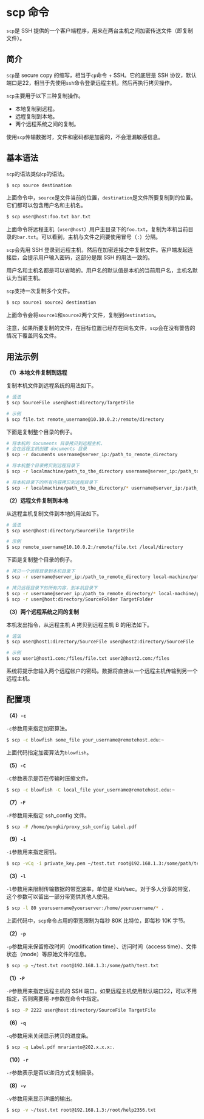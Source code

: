 # scp 命令

`scp`是 SSH 提供的一个客户端程序，用来在两台主机之间加密传送文件（即复制文件）。

## 简介

`scp`是 secure copy 的缩写，相当于`cp`命令 + SSH。它的底层是 SSH 协议，默认端口是22，相当于先使用`ssh`命令登录远程主机，然后再执行拷贝操作。

`scp`主要用于以下三种复制操作。

- 本地复制到远程。
- 远程复制到本地。
- 两个远程系统之间的复制。

使用`scp`传输数据时，文件和密码都是加密的，不会泄漏敏感信息。

## 基本语法

`scp`的语法类似`cp`的语法。

```bash
$ scp source destination
```

上面命令中，`source`是文件当前的位置，`destination`是文件所要复制到的位置。它们都可以包含用户名和主机名。

```bash
$ scp user@host:foo.txt bar.txt
```

上面命令将远程主机（`user@host`）用户主目录下的`foo.txt`，复制为本机当前目录的`bar.txt`。可以看到，主机与文件之间要使用冒号（`:`）分隔。

`scp`会先用 SSH 登录到远程主机，然后在加密连接之中复制文件。客户端发起连接后，会提示用户输入密码，这部分是跟 SSH 的用法一致的。

用户名和主机名都是可以省略的。用户名的默认值是本机的当前用户名，主机名默认为当前主机。

`scp`支持一次复制多个文件。

```bash
$ scp source1 source2 destination
```

上面命令会将`source1`和`source2`两个文件，复制到`destination`。

注意，如果所要复制的文件，在目标位置已经存在同名文件，`scp`会在没有警告的情况下覆盖同名文件。

## 用法示例

**（1）本地文件复制到远程**

复制本机文件到远程系统的用法如下。

```bash
# 语法
$ scp SourceFile user@host:directory/TargetFile

# 示例
$ scp file.txt remote_username@10.10.0.2:/remote/directory
```

下面是复制整个目录的例子。

```bash
# 将本机的 documents 目录拷贝到远程主机，
# 会在远程主机创建 documents 目录
$ scp -r documents username@server_ip:/path_to_remote_directory

# 将本机整个目录拷贝到远程目录下
$ scp -r localmachine/path_to_the_directory username@server_ip:/path_to_remote_directory/

# 将本机目录下的所有内容拷贝到远程目录下
$ scp -r localmachine/path_to_the_directory/* username@server_ip:/path_to_remote_directory/
```

**（2）远程文件复制到本地**

从远程主机复制文件到本地的用法如下。

```bash
# 语法
$ scp user@host:directory/SourceFile TargetFile

# 示例
$ scp remote_username@10.10.0.2:/remote/file.txt /local/directory
```

下面是复制整个目录的例子。

```bash
# 拷贝一个远程目录到本机目录下
$ scp -r username@server_ip:/path_to_remote_directory local-machine/path_to_the_directory/

# 拷贝远程目录下的所有内容，到本机目录下
$ scp -r username@server_ip:/path_to_remote_directory/* local-machine/path_to_the_directory/
$ scp -r user@host:directory/SourceFolder TargetFolder
```

**（3）两个远程系统之间的复制**

本机发出指令，从远程主机 A 拷贝到远程主机 B 的用法如下。

```bash
# 语法
$ scp user@host1:directory/SourceFile user@host2:directory/SourceFile

# 示例
$ scp user1@host1.com:/files/file.txt user2@host2.com:/files
```

系统将提示您输入两个远程帐户的密码。数据将直接从一个远程主机传输到另一个远程主机。

## 配置项

**（4）`-c`**

`-c`参数用来指定加密算法。

```bash
$ scp -c blowfish some_file your_username@remotehost.edu:~
```

上面代码指定加密算法为`blowfish`。

**（5）`-C`**

`-C`参数表示是否在传输时压缩文件。

```bash
$ scp -c blowfish -C local_file your_username@remotehost.edu:~
```

**（7）`-F`**

`-F`参数用来指定 ssh_config 文件。

```bash
$ scp -F /home/pungki/proxy_ssh_config Label.pdf
```

**（9）`-i`**

`-i`参数用来指定密钥。

```bash
$ scp -vCq -i private_key.pem ~/test.txt root@192.168.1.3:/some/path/test.txt
```

**（3）`-l`**

`-l`参数用来限制传输数据的带宽速率，单位是 Kbit/sec。对于多人分享的带宽，这个参数可以留出一部分带宽供其他人使用。

```bash
$ scp -l 80 yourusername@yourserver:/home/yourusername/* .
```

上面代码中，`scp`命令占用的带宽限制为每秒 80K 比特位，即每秒 10K 字节。

**（2）`-p`**

`-p`参数用来保留修改时间（modification time）、访问时间（access time）、文件状态（mode）等原始文件的信息。

```bash
$ scp -p ~/test.txt root@192.168.1.3:/some/path/test.txt
```

**（1）`-P`**

`-P`参数用来指定远程主机的 SSH 端口。如果远程主机使用默认端口22，可以不用指定，否则需要用`-P`参数在命令中指定。

```bash
$ scp -P 2222 user@host:directory/SourceFile TargetFile
```

**（6）`-q`**

`-q`参数用来关闭显示拷贝的进度条。

```bash
$ scp -q Label.pdf mrarianto@202.x.x.x:.
```

**（10）`-r`**

`-r`参数表示是否以递归方式复制目录。

**（8）`-v`**

`-v`参数用来显示详细的输出。

```bash
$ scp -v ~/test.txt root@192.168.1.3:/root/help2356.txt
```

